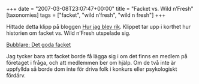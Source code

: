 +++
date = "2007-03-08T23:07:47+00:00"
title = "Facket vs. Wild n’Fresh"
[taxonomies]
tags = ["facket", "wild n&#8217;fresh", "wild n fresh"]
+++

Hittade detta klipp på bloggen [Hur jag blev rik][1]. Klippet tar upp i korthet hur historien om facket vs. Wild n&#8217;Fresh utspelade sig.

  
[Bubblare: Det goda facket][2]

Jag tycker bara att facket borde få lägga sig i om det finns en medlem på företaget i fråga, och att medlemmen ber om hjälp. Om de två inte är uppfyllda så borde dom inte för driva folk i konkurs eller psykologiskt fördärv.



<small></small>

 [1]: https://web.archive.org/web/20070310220219/http://www.hurjagblevrik.se/det-goda-facket/
 [2]: http://bubblare.se/det_goda_facket/
